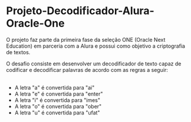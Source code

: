 # Projeto-Decodificador-Alura-Oracle-One


O projeto faz parte da primeira fase da seleção ONE (Oracle Next Education) em parceria com a Alura e possui como objetivo a criptografia de textos.

<span>O desafio consiste em desenvolver um decodificador de texto capaz de codificar e decodificar palavras de acordo com as regras a seguir:</span>
<br>
<br>
<ul>
<li>A letra "a" é convertida para "ai"</li>
<li>A letra "e" é convertida para "enter"</li>
<li>A letra "i" é convertida para "imes"</li>
<li>A letra "o" é convertida para "ober"</li>
<li>A letra "u" é convertida para "ufat"</li>
</ul>
